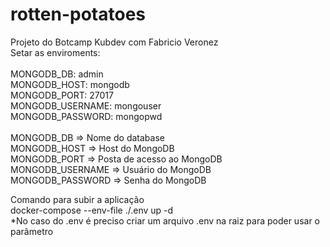 # rotten-potatoes</br>
Projeto do Botcamp Kubdev com Fabricio Veronez</br>
Setar as enviroments:</br>
<br>
MONGODB_DB: admin</br>
MONGODB_HOST: mongodb</br>
MONGODB_PORT: 27017</br>
MONGODB_USERNAME: mongouser</br>
MONGODB_PASSWORD: mongopwd</br>
</br>
MONGODB_DB => Nome do database</br>
MONGODB_HOST => Host do MongoDB</br>
MONGODB_PORT => Posta de acesso ao MongoDB</br>
MONGODB_USERNAME => Usuário do MongoDB</br>
MONGODB_PASSWORD => Senha do MongoDB</br>

Comando para subir a aplicação</br>
docker-compose --env-file ./.env up -d</br>
*No caso do .env é preciso criar um arquivo .env na raiz para poder usar o parâmetro</br>

